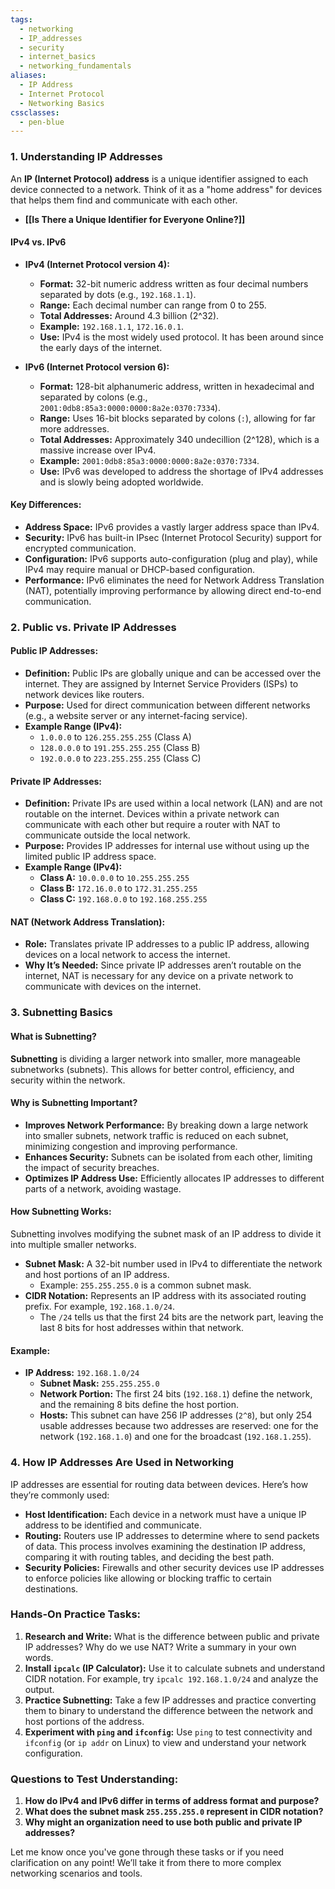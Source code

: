 ```yaml
---
tags:
  - networking
  - IP_addresses
  - security
  - internet_basics
  - networking_fundamentals
aliases:
  - IP Address
  - Internet Protocol
  - Networking Basics
cssclasses:
  - pen-blue
---
```

### 1. **Understanding IP Addresses**

An **IP (Internet Protocol) address** is a unique identifier assigned to each device connected to a network. Think of it as a "home address" for devices that helps them find and communicate with each other.

- **[[Is There a Unique Identifier for Everyone Online?]]**
#### **IPv4 vs. IPv6**

- **IPv4 (Internet Protocol version 4):**
  - **Format:** 32-bit numeric address written as four decimal numbers separated by dots (e.g., `192.168.1.1`).
  - **Range:** Each decimal number can range from 0 to 255.
  - **Total Addresses:** Around 4.3 billion (2^32).
  - **Example:** `192.168.1.1`, `172.16.0.1`.
  - **Use:** IPv4 is the most widely used protocol. It has been around since the early days of the internet.

- **IPv6 (Internet Protocol version 6):**
  - **Format:** 128-bit alphanumeric address, written in hexadecimal and separated by colons (e.g., `2001:0db8:85a3:0000:0000:8a2e:0370:7334`).
  - **Range:** Uses 16-bit blocks separated by colons (`:`), allowing for far more addresses.
  - **Total Addresses:** Approximately 340 undecillion (2^128), which is a massive increase over IPv4.
  - **Example:** `2001:0db8:85a3:0000:0000:8a2e:0370:7334`.
  - **Use:** IPv6 was developed to address the shortage of IPv4 addresses and is slowly being adopted worldwide.

#### **Key Differences:**
- **Address Space:** IPv6 provides a vastly larger address space than IPv4.
- **Security:** IPv6 has built-in IPsec (Internet Protocol Security) support for encrypted communication.
- **Configuration:** IPv6 supports auto-configuration (plug and play), while IPv4 may require manual or DHCP-based configuration.
- **Performance:** IPv6 eliminates the need for Network Address Translation (NAT), potentially improving performance by allowing direct end-to-end communication.

### 2. **Public vs. Private IP Addresses**

#### **Public IP Addresses:**
- **Definition:** Public IPs are globally unique and can be accessed over the internet. They are assigned by Internet Service Providers (ISPs) to network devices like routers.
- **Purpose:** Used for direct communication between different networks (e.g., a website server or any internet-facing service).
- **Example Range (IPv4):** 
  - `1.0.0.0` to `126.255.255.255` (Class A)
  - `128.0.0.0` to `191.255.255.255` (Class B)
  - `192.0.0.0` to `223.255.255.255` (Class C)

#### **Private IP Addresses:**
- **Definition:** Private IPs are used within a local network (LAN) and are not routable on the internet. Devices within a private network can communicate with each other but require a router with NAT to communicate outside the local network.
- **Purpose:** Provides IP addresses for internal use without using up the limited public IP address space.
- **Example Range (IPv4):**
  - **Class A:** `10.0.0.0` to `10.255.255.255`
  - **Class B:** `172.16.0.0` to `172.31.255.255`
  - **Class C:** `192.168.0.0` to `192.168.255.255`

#### **NAT (Network Address Translation):**
- **Role:** Translates private IP addresses to a public IP address, allowing devices on a local network to access the internet.
- **Why It’s Needed:** Since private IP addresses aren’t routable on the internet, NAT is necessary for any device on a private network to communicate with devices on the internet.

### 3. **Subnetting Basics**

#### **What is Subnetting?**
**Subnetting** is dividing a larger network into smaller, more manageable subnetworks (subnets). This allows for better control, efficiency, and security within the network.

#### **Why is Subnetting Important?**
- **Improves Network Performance:** By breaking down a large network into smaller subnets, network traffic is reduced on each subnet, minimizing congestion and improving performance.
- **Enhances Security:** Subnets can be isolated from each other, limiting the impact of security breaches.
- **Optimizes IP Address Use:** Efficiently allocates IP addresses to different parts of a network, avoiding wastage.

#### **How Subnetting Works:**
Subnetting involves modifying the subnet mask of an IP address to divide it into multiple smaller networks.

- **Subnet Mask:** A 32-bit number used in IPv4 to differentiate the network and host portions of an IP address. 
  - Example: `255.255.255.0` is a common subnet mask.
- **CIDR Notation:** Represents an IP address with its associated routing prefix. For example, `192.168.1.0/24`.
  - The `/24` tells us that the first 24 bits are the network part, leaving the last 8 bits for host addresses within that network.

#### **Example:**
- **IP Address:** `192.168.1.0/24` 
  - **Subnet Mask:** `255.255.255.0` 
  - **Network Portion:** The first 24 bits (`192.168.1`) define the network, and the remaining 8 bits define the host portion. 
  - **Hosts:** This subnet can have 256 IP addresses (`2^8`), but only 254 usable addresses because two addresses are reserved: one for the network (`192.168.1.0`) and one for the broadcast (`192.168.1.255`).

### 4. **How IP Addresses Are Used in Networking**

IP addresses are essential for routing data between devices. Here’s how they’re commonly used:

- **Host Identification:** Each device in a network must have a unique IP address to be identified and communicate.
- **Routing:** Routers use IP addresses to determine where to send packets of data. This process involves examining the destination IP address, comparing it with routing tables, and deciding the best path.
- **Security Policies:** Firewalls and other security devices use IP addresses to enforce policies like allowing or blocking traffic to certain destinations.

### **Hands-On Practice Tasks:**

1. **Research and Write:** What is the difference between public and private IP addresses? Why do we use NAT? Write a summary in your own words.
2. **Install `ipcalc` (IP Calculator):** Use it to calculate subnets and understand CIDR notation. For example, try `ipcalc 192.168.1.0/24` and analyze the output.
3. **Practice Subnetting:** Take a few IP addresses and practice converting them to binary to understand the difference between the network and host portions of the address.
4. **Experiment with `ping` and `ifconfig`:** Use `ping` to test connectivity and `ifconfig` (or `ip addr` on Linux) to view and understand your network configuration.

### Questions to Test Understanding:

1. **How do IPv4 and IPv6 differ in terms of address format and purpose?**
2. **What does the subnet mask `255.255.255.0` represent in CIDR notation?**
3. **Why might an organization need to use both public and private IP addresses?**

Let me know once you've gone through these tasks or if you need clarification on any point! We’ll take it from there to more complex networking scenarios and tools.